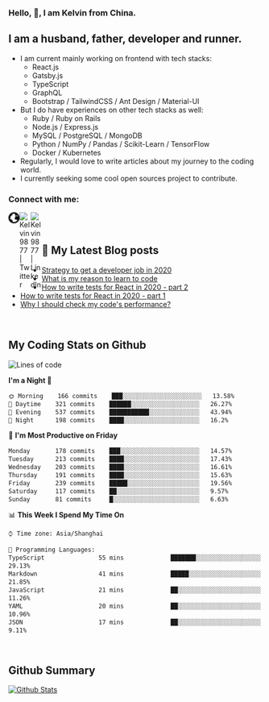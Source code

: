 ### Hello, 👋, I am Kelvin from China.

## I am a husband, father, developer and runner.

- I am current mainly working on frontend with tech stacks:
  - React.js
  - Gatsby.js
  - TypeScript
  - GraphQL
  - Bootstrap / TailwindCSS / Ant Design / Material-UI
- But I do have experiences on other tech stacks as well:
  - Ruby / Ruby on Rails
  - Node.js / Express.js
  - MySQL / PostgreSQL / MongoDB
  - Python / NumPy / Pandas / Scikit-Learn / TensorFlow
  - Docker / Kubernetes
- Regularly, I would love to write articles about my journey to the coding world.
- I currently seeking some cool open sources project to contribute.

### Connect with me:

[<img align="left" alt="kelvinliang.cn" width="22px" src="https://raw.githubusercontent.com/iconic/open-iconic/master/svg/globe.svg" />][website]
[<img align="left" alt="Kelvin9877 | Twitter" width="22px" src="https://cdn.jsdelivr.net/npm/simple-icons@v3/icons/twitter.svg" />][twitter]
[<img align="left" alt="Kelvin9877 | LinkedIn" width="22px" src="https://cdn.jsdelivr.net/npm/simple-icons@v3/icons/linkedin.svg" />][linkedin]

<br />
<br />

## 📕 My Latest Blog posts

<!-- BLOG-POST-LIST:START -->
- [Strategy to get a developer job in 2020](https://dev.to/kelvin9877/what-is-my-strategy-to-get-a-job-in-frontend-39gg)
- [What is my reason to learn to code](https://dev.to/kelvin9877/what-is-my-reason-to-learn-to-code-6k2)
- [How to write tests for React in 2020 - part 2](https://dev.to/kelvin9877/how-to-write-tests-for-react-in-2020-part-2-26h)
- [How to write tests for React in 2020 - part 1](https://dev.to/kelvin9877/how-to-write-tests-for-react-in-2020-4oai)
- [Why I should check my code's performance?](https://dev.to/kelvin9877/why-i-should-check-the-performance-of-my-code-19cl)
<!-- BLOG-POST-LIST:END -->

<br />

## My Coding Stats on Github

<!--START_SECTION:waka-->

![Lines of code](https://img.shields.io/badge/From%20Hello%20World%20I%27ve%20Written-1.1%20million%20Lines%20of%20code-blue)

**I'm a Night 🦉**

```text
🌞 Morning    166 commits    ███░░░░░░░░░░░░░░░░░░░░░░   13.58%
🌆 Daytime    321 commits    ██████░░░░░░░░░░░░░░░░░░░   26.27%
🌃 Evening    537 commits    ███████████░░░░░░░░░░░░░░   43.94%
🌙 Night      198 commits    ████░░░░░░░░░░░░░░░░░░░░░   16.2%

```

📅 **I'm Most Productive on Friday**

```text
Monday       178 commits    ███░░░░░░░░░░░░░░░░░░░░░░   14.57%
Tuesday      213 commits    ████░░░░░░░░░░░░░░░░░░░░░   17.43%
Wednesday    203 commits    ████░░░░░░░░░░░░░░░░░░░░░   16.61%
Thursday     191 commits    ████░░░░░░░░░░░░░░░░░░░░░   15.63%
Friday       239 commits    █████░░░░░░░░░░░░░░░░░░░░   19.56%
Saturday     117 commits    ██░░░░░░░░░░░░░░░░░░░░░░░   9.57%
Sunday       81 commits     █░░░░░░░░░░░░░░░░░░░░░░░░   6.63%

```

📊 **This Week I Spend My Time On**

```text
⌚︎ Time zone: Asia/Shanghai

💬 Programming Languages:
TypeScript               55 mins             ███████░░░░░░░░░░░░░░░░░░   29.13%
Markdown                 41 mins             █████░░░░░░░░░░░░░░░░░░░░   21.85%
JavaScript               21 mins             ██░░░░░░░░░░░░░░░░░░░░░░░   11.26%
YAML                     20 mins             ██░░░░░░░░░░░░░░░░░░░░░░░   10.96%
JSON                     17 mins             ██░░░░░░░░░░░░░░░░░░░░░░░   9.11%

```

<!--END_SECTION:waka-->

<br />

## Github Summary

[![Github Stats](https://get-github-stats.vercel.app/api?username=kelvin8773&show_icons=true)](https://github.com/kelvin8773)

[website]: https://kelvinliang.cn
[twitter]: https://twitter.com/kelvin9877
[linkedin]: https://linkedin.com/in/kelvin9877
